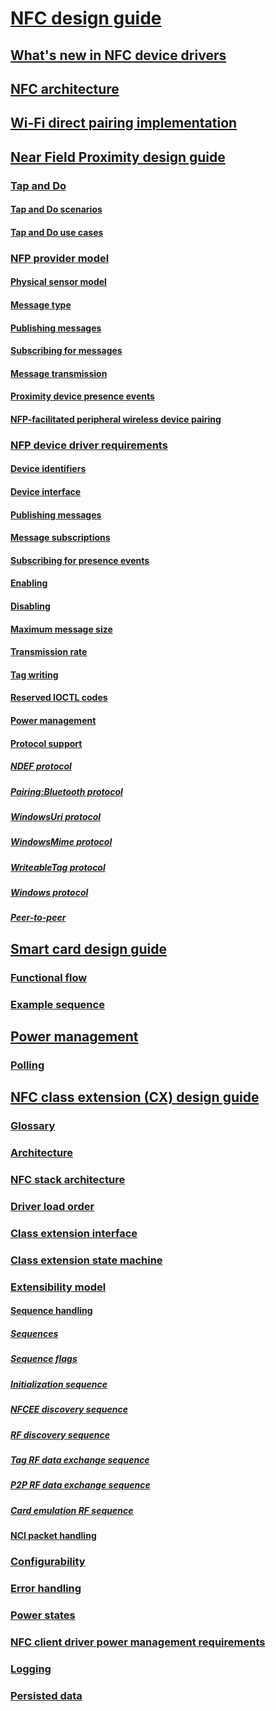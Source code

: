# [NFC design guide](index.md)
## [What's new in NFC device drivers](what-s-new-in-nfc-device-drivers.md)
## [NFC architecture](nfc-architecture.md)
## [Wi-Fi direct pairing implementation](wi-fi-direct-paring-implementation.md)
## [Near Field Proximity design guide](nfp-design-guide.md)
### [Tap and Do](tap-and-do.md)
#### [Tap and Do scenarios](tap-and-do-scenarios.md)
#### [Tap and Do use cases](tap-and-do-use-cases.md)
### [NFP provider model](nfp-provider-model.md)
#### [Physical sensor model](physical-sensor-model.md)
#### [Message type](message-type.md)
#### [Publishing messages](publishing-messages.md)
#### [Subscribing for messages](subscribing-for-messages.md)
#### [Message transmission](message-transmission.md)
#### [Proximity device presence events](proximity-device-presence-events.md)
#### [NFP-facilitated peripheral wireless device pairing](nfp-facilitated-peripheral-wireless-device-pairing.md)
### [NFP device driver requirements](nfp-device-driver-requirements.md)
#### [Device identifiers](device-identifiers.md)
#### [Device interface](device-interface.md)
#### [Publishing messages](publication.md)
#### [Message subscriptions](message-subscriptions.md)
#### [Subscribing for presence events](subscribing-for-presence-events.md)
#### [Enabling](enabling.md)
#### [Disabling](disabling.md)
#### [Maximum message size](maximum-message-size.md)
#### [Transmission rate](transmission-rate.md)
#### [Tag writing](tag-writing.md)
#### [Reserved IOCTL codes](reserved-ioctl-codes.md)
#### [Power management](power-management.md)
#### [Protocol support](protocol-support.md)
##### [NDEF protocol](ndef-protocol.md)
##### [Pairing:Bluetooth protocol](pairing-bluetooth-protocol.md)
##### [WindowsUri protocol](windowsuri-protocol.md)
##### [WindowsMime protocol](windowsmime-protocol.md)
##### [WriteableTag protocol](writeabletag-protocol.md)
##### [Windows protocol](windows-protocol.md)
##### [Peer-to-peer](peer-to-peer.md)
## [Smart card design guide](design-guide-smart-card.md)
### [Functional flow](functional-flow.md)
### [Example sequence](example-sequence.md)
## [Power management](nfc-power-management.md)
### [Polling](polling.md)
## [NFC class extension (CX) design guide](nfc-class-extension-.md)
### [Glossary](glossary.md)
### [Architecture](architecture.md)
### [NFC stack architecture](nfc-stack-architecture.md)
### [Driver load order](driver-load-order.md)
### [Class extension interface](nfc-class-extension-interface.md)
### [Class extension state machine](nfc-class-extension-state-machine.md)
### [Extensibility model](extensibility-model.md)
#### [Sequence handling](sequence-handling.md)
##### [Sequences](sequences.md)
##### [Sequence flags](sequence-flags.md)
##### [Initialization sequence](initialization-sequence.md)
##### [NFCEE discovery sequence](nfcee-discovery-sequence.md)
##### [RF discovery sequence](rf-discovery-sequence.md)
##### [Tag RF data exchange sequence](tag-rf-data-exchagne-sequence.md)
##### [P2P RF data exchange sequence](p2p-rf-data-exchange-sequence.md)
##### [Card emulation RF sequence](card-emulation-rf-sequence.md)
#### [NCI packet handling](packet-handling.md)
### [Configurability](configurability.md)
### [Error handling](error-handling.md)
### [Power states](power-states.md)
### [NFC client driver power management requirements](nfc-client-driver-power-management-requirements.md)
### [Logging](logging.md)
### [Persisted data](persisted-data.md)
